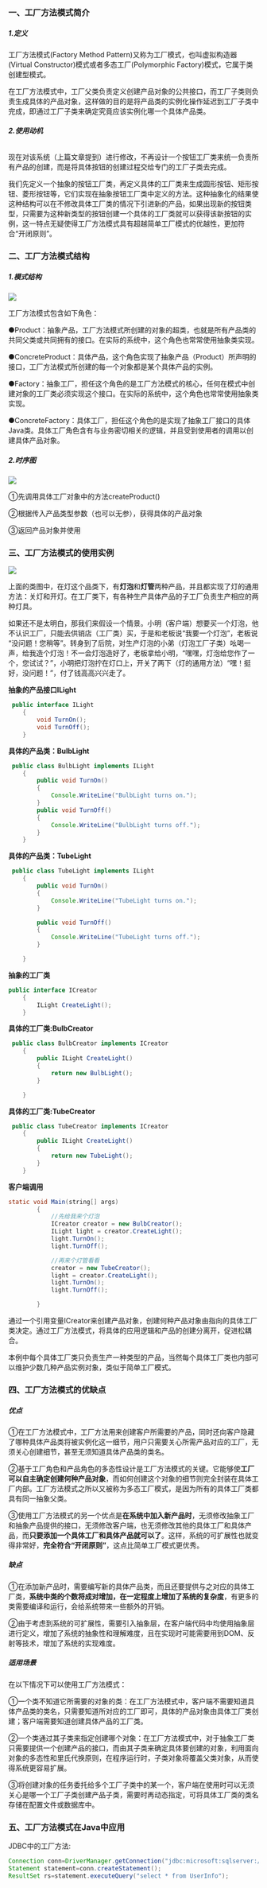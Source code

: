 ### 一、工厂方法模式简介

##### 1.定义

工厂方法模式\(Factory Method Pattern\)又称为工厂模式，也叫虚拟构造器\(Virtual Constructor\)模式或者多态工厂\(Polymorphic Factory\)模式，它属于类创建型模式。

在工厂方法模式中，工厂父类负责定义创建产品对象的公共接口，而工厂子类则负责生成具体的产品对象，这样做的目的是将产品类的实例化操作延迟到工厂子类中完成，即通过工厂子类来确定究竟应该实例化哪一个具体产品类。

###### **2.使用动机**

现在对该系统（上篇文章提到）进行修改，不再设计一个按钮工厂类来统一负责所有产品的创建，而是将具体按钮的创建过程交给专门的工厂子类去完成。

我们先定义一个抽象的按钮工厂类，再定义具体的工厂类来生成圆形按钮、矩形按钮、菱形按钮等，它们实现在抽象按钮工厂类中定义的方法。这种抽象化的结果使这种结构可以在不修改具体工厂类的情况下引进新的产品，如果出现新的按钮类型，只需要为这种新类型的按钮创建一个具体的工厂类就可以获得该新按钮的实例，这一特点无疑使得工厂方法模式具有超越简单工厂模式的优越性，更加符合“开闭原则”。

### 二、工厂方法模式结构

##### 1.模式结构

![](http://upload-images.jianshu.io/upload_images/3985563-8ce4534a7a872a09.png?imageMogr2/auto-orient/strip%7CimageView2/2/w/1240)

  


  
工厂方法模式包含如下角色：

●Product：抽象产品，工厂方法模式所创建的对象的超类，也就是所有产品类的共同父类或共同拥有的接口。在实际的系统中，这个角色也常常使用抽象类实现。

●ConcreteProduct：具体产品，这个角色实现了抽象产品（Product）所声明的接口，工厂方法模式所创建的每一个对象都是某个具体产品的实例。

●Factory：抽象工厂，担任这个角色的是工厂方法模式的核心，任何在模式中创建对象的工厂类必须实现这个接口。在实际的系统中，这个角色也常常使用抽象类实现。

●ConcreteFactory：具体工厂，担任这个角色的是实现了抽象工厂接口的具体Java类。具体工厂角色含有与业务密切相关的逻辑，并且受到使用者的调用以创建具体产品对象。

##### 2.时序图

![](http://upload-images.jianshu.io/upload_images/3985563-bb6ceace257078ed.png?imageMogr2/auto-orient/strip%7CimageView2/2/w/1240)

  


  
①先调用具体工厂对象中的方法createProduct\(\)

②根据传入产品类型参数（也可以无参），获得具体的产品对象

③返回产品对象并使用

### 三、工厂方法模式的使用实例

![](http://upload-images.jianshu.io/upload_images/3985563-c5a708a3fbf93c26.png?imageMogr2/auto-orient/strip%7CimageView2/2/w/1240)

  


  
上面的类图中，在灯这个品类下，有**灯泡**和**灯管**两种产品，并且都实现了灯的通用方法：关灯和开灯。在工厂类下，有各种生产具体产品的子工厂负责生产相应的两种灯具。

如果还不是太明白，那我们来假设一个情景。小明（客户端）想要买一个灯泡，他不认识工厂，只能去供销店（工厂类）买，于是和老板说“我要一个灯泡”，老板说 “没问题！您稍等”。转身到了后院，对生产灯泡的小弟（灯泡工厂子类）吆喝一声，给我造个灯泡！不一会灯泡造好了，老板拿给小明，“嘿嘿，灯泡给您作了一个，您试试？”，小明把灯泡拧在灯口上，开关了两下（灯的通用方法）“嘿！挺好，没问题！”，付了钱高高兴兴走了。

  
**抽象的产品接口ILight**

```java
 public interface ILight
    {
        void TurnOn();
        void TurnOff();
    }
```

**具体的产品类：BulbLight**

```java
 public class BulbLight implements ILight
    {
        public void TurnOn()
        {
            Console.WriteLine("BulbLight turns on.");
        }
        public void TurnOff()
        {
            Console.WriteLine("BulbLight turns off.");
        }
    }
```

**具体的产品类：TubeLight**

```java
 public class TubeLight implements ILight
    {
        public void TurnOn()
        {
            Console.WriteLine("TubeLight turns on.");
        }

        public void TurnOff()
        {
            Console.WriteLine("TubeLight turns off.");
        }

    }
```

**抽象的工厂类**

```java
public interface ICreator
    {
        ILight CreateLight();
    }
```

**具体的工厂类:BulbCreator**

```java
 public class BulbCreator implements ICreator
    {
        public ILight CreateLight()
        {
            return new BulbLight();
        }

    }
```

**具体的工厂类:TubeCreator**

```java
 public class TubeCreator implements ICreator
    {
        public ILight CreateLight()
        {
            return new TubeLight();
        }
    }
```

**客户端调用**

```java
static void Main(string[] args)
        {
            //先给我来个灯泡
            ICreator creator = new BulbCreator();
            ILight light = creator.CreateLight();
            light.TurnOn();
            light.TurnOff();

            //再来个灯管看看
            creator = new TubeCreator();
            light = creator.CreateLight();
            light.TurnOn();
            light.TurnOff();

        }
```

通过一个引用变量ICreator来创建产品对象，创建何种产品对象由指向的具体工厂类决定。通过工厂方法模式，将具体的应用逻辑和产品的创建分离开，促进松耦合。

本例中每个具体工厂类只负责生产一种类型的产品，当然每个具体工厂类也内部可以维护少数几种产品实例对象，类似于简单工厂模式。

### 四、工厂方法模式的优缺点

##### 优点

①在工厂方法模式中，工厂方法用来创建客户所需要的产品，同时还向客户隐藏了哪种具体产品类将被实例化这一细节，用户只需要关心所需产品对应的工厂，无须关心创建细节，甚至无须知道具体产品类的类名。

②基于工厂角色和产品角色的多态性设计是工厂方法模式的关键。它能够使**工厂可以自主确定创建何种产品对象**，而如何创建这个对象的细节则完全封装在具体工厂内部。工厂方法模式之所以又被称为多态工厂模式，是因为所有的具体工厂类都具有同一抽象父类。

③使用工厂方法模式的另一个优点是**在系统中加入新产品时**，无须修改抽象工厂和抽象产品提供的接口，无须修改客户端，也无须修改其他的具体工厂和具体产品，而**只要添加一个具体工厂和具体产品就可以了**。这样，系统的可扩展性也就变得非常好，**完全符合“开闭原则”**，这点比简单工厂模式更优秀。

##### 缺点

①在添加新产品时，需要编写新的具体产品类，而且还要提供与之对应的具体工厂类，**系统中类的个数将成对增加，在一定程度上增加了系统的复杂度**，有更多的类需要编译和运行，会给系统带来一些额外的开销。

②由于考虑到系统的可扩展性，需要引入抽象层，在客户端代码中均使用抽象层进行定义，增加了系统的抽象性和理解难度，且在实现时可能需要用到DOM、反射等技术，增加了系统的实现难度。

##### 适用场景

在以下情况下可以使用工厂方法模式：

①一个类不知道它所需要的对象的类：在工厂方法模式中，客户端不需要知道具体产品类的类名，只需要知道所对应的工厂即可，具体的产品对象由具体工厂类创建；客户端需要知道创建具体产品的工厂类。

②一个类通过其子类来指定创建哪个对象：在工厂方法模式中，对于抽象工厂类只需要提供一个创建产品的接口，而由其子类来确定具体要创建的对象，利用面向对象的多态性和里氏代换原则，在程序运行时，子类对象将覆盖父类对象，从而使得系统更容易扩展。

③将创建对象的任务委托给多个工厂子类中的某一个，客户端在使用时可以无须关心是哪一个工厂子类创建产品子类，需要时再动态指定，可将具体工厂类的类名存储在配置文件或数据库中。

### 五、工厂方法模式在Java中应用

JDBC中的工厂方法:

```java
Connection conn=DriverManager.getConnection("jdbc:microsoft:sqlserver://localhost:1433; DatabaseName=DB;user=sa;password=");
Statement statement=conn.createStatement();
ResultSet rs=statement.executeQuery("select * from UserInfo");
```



